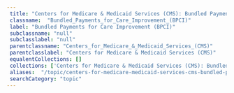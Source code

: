 ```yaml
--- 
 title: "Centers for Medicare & Medicaid Services (CMS): Bundled Payments for Care Improvement (BPCI)" 
 classname:  "Bundled_Payments_for_Care_Improvement_(BPCI)" 
 label: "Bundled Payments for Care Improvement (BPCI)" 
 subclassname: "null" 
 subclasslabel: "null" 
 parentclassname: "Centers_for_Medicare_&_Medicaid_Services_(CMS)" 
 parentclasslabel: "Centers for Medicare & Medicaid Services (CMS)" 
 equalentCollections: [] 
 collections: ['Centers for Medicare & Medicaid Services (CMS): Bundled Payments for Care Improvement (BPCI)']
 aliases:  "/topic/centers-for-medicare-medicaid-services-cms-bundled-payments-for-care-improvement-bpci"  
 searchCategory: "topic" 
---
```

